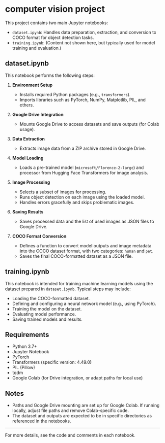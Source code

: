 # computer vision project

This project contains two main Jupyter notebooks:

- `dataset.ipynb`: Handles data preparation, extraction, and conversion to COCO format for object detection tasks.
- `training.ipynb`: (Content not shown here, but typically used for model training and evaluation.)

## dataset.ipynb

This notebook performs the following steps:

1. **Environment Setup**

   - Installs required Python packages (e.g., `transformers`).
   - Imports libraries such as PyTorch, NumPy, Matplotlib, PIL, and others.

2. **Google Drive Integration**

   - Mounts Google Drive to access datasets and save outputs (for Colab usage).

3. **Data Extraction**

   - Extracts image data from a ZIP archive stored in Google Drive.

4. **Model Loading**

   - Loads a pre-trained model (`microsoft/Florence-2-large`) and processor from Hugging Face Transformers for image analysis.

5. **Image Processing**

   - Selects a subset of images for processing.
   - Runs object detection on each image using the loaded model.
   - Handles errors gracefully and skips problematic images.

6. **Saving Results**

   - Saves processed data and the list of used images as JSON files to Google Drive.

7. **COCO Format Conversion**
   - Defines a function to convert model outputs and image metadata into the COCO dataset format, with two categories: `human` and `pet`.
   - Saves the final COCO-formatted dataset as a JSON file.

## training.ipynb

This notebook is intended for training machine learning models using the dataset prepared in `dataset.ipynb`. Typical steps may include:

- Loading the COCO-formatted dataset.
- Defining and configuring a neural network model (e.g., using PyTorch).
- Training the model on the dataset.
- Evaluating model performance.
- Saving trained models and results.

## Requirements

- Python 3.7+
- Jupyter Notebook
- PyTorch
- Transformers (specific version: 4.49.0)
- PIL (Pillow)
- tqdm
- Google Colab (for Drive integration, or adapt paths for local use)

## Notes

- Paths and Google Drive mounting are set up for Google Colab. If running locally, adjust file paths and remove Colab-specific code.
- The dataset and outputs are expected to be in specific directories as referenced in the notebooks.

---

For more details, see the code and comments in each notebook.
